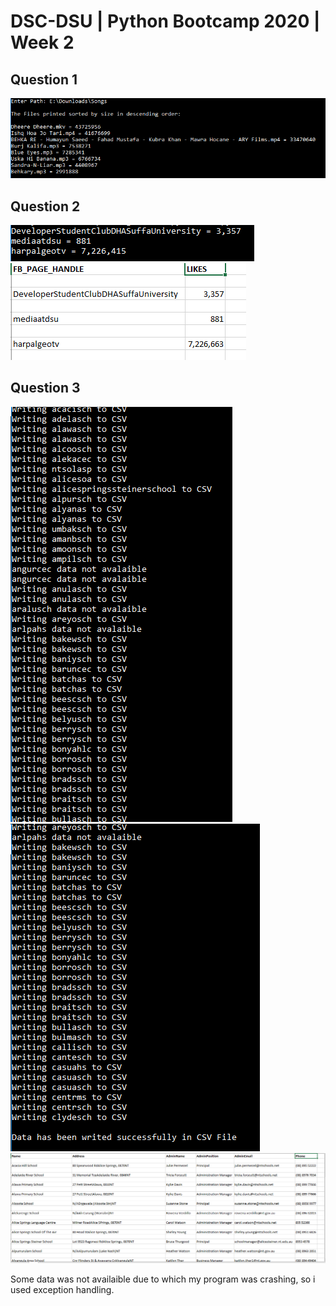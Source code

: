 # DSC-DSU | Python Bootcamp 2020 | Week 2

## Question 1
![](Q1.PNG)

## Question 2
![](Q2.PNG)
![](Q2b.PNG)

## Question 3
![](Q3a.PNG)
![](Q3b.PNG)
![](Q3c.PNG)

Some data was not availaible due to which my program was crashing, so i used exception handling.
